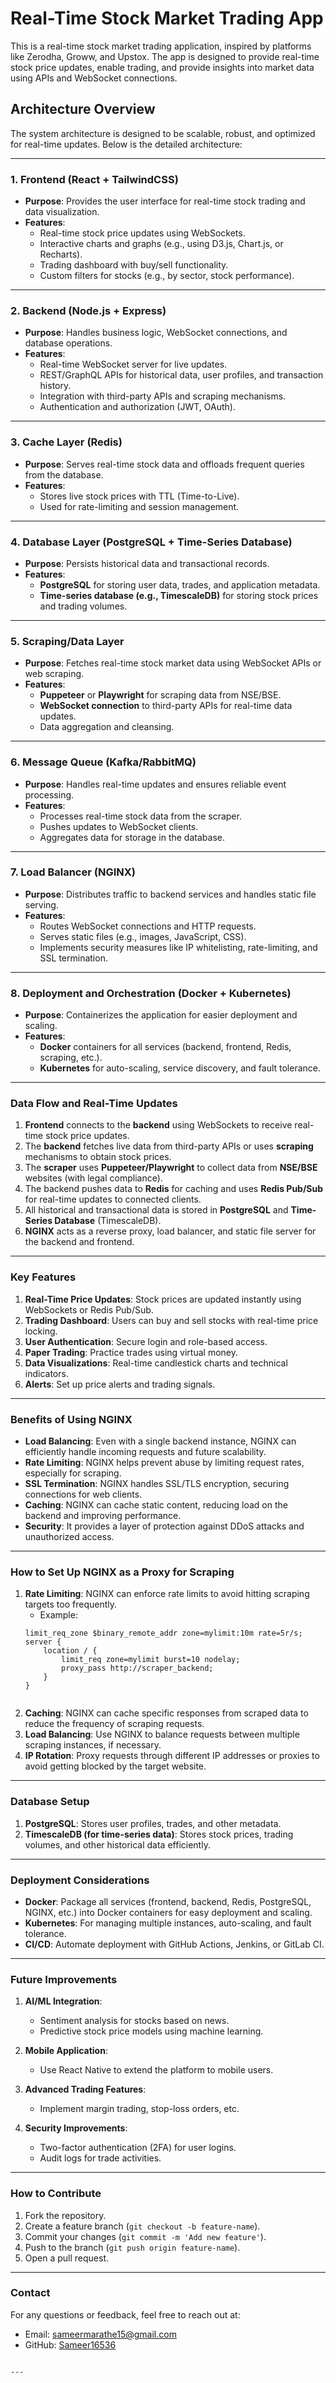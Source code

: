 # Real-Time Stock Market Trading App

This is a real-time stock market trading application, inspired by platforms like Zerodha, Groww, and Upstox. The app is designed to provide real-time stock price updates, enable trading, and provide insights into market data using APIs and WebSocket connections.

## Architecture Overview

The system architecture is designed to be scalable, robust, and optimized for real-time updates. Below is the detailed architecture:

---

### **1. Frontend (React + TailwindCSS)**

- **Purpose**: Provides the user interface for real-time stock trading and data visualization.
- **Features**:
  - Real-time stock price updates using WebSockets.
  - Interactive charts and graphs (e.g., using D3.js, Chart.js, or Recharts).
  - Trading dashboard with buy/sell functionality.
  - Custom filters for stocks (e.g., by sector, stock performance).

---

### **2. Backend (Node.js + Express)**

- **Purpose**: Handles business logic, WebSocket connections, and database operations.
- **Features**:
  - Real-time WebSocket server for live updates.
  - REST/GraphQL APIs for historical data, user profiles, and transaction history.
  - Integration with third-party APIs and scraping mechanisms.
  - Authentication and authorization (JWT, OAuth).

---

### **3. Cache Layer (Redis)**

- **Purpose**: Serves real-time stock data and offloads frequent queries from the database.
- **Features**:
  - Stores live stock prices with TTL (Time-to-Live).
  - Used for rate-limiting and session management.

---

### **4. Database Layer (PostgreSQL + Time-Series Database)**

- **Purpose**: Persists historical data and transactional records.
- **Features**:
  - **PostgreSQL** for storing user data, trades, and application metadata.
  - **Time-series database (e.g., TimescaleDB)** for storing stock prices and trading volumes.

---

### **5. Scraping/Data Layer**

- **Purpose**: Fetches real-time stock market data using WebSocket APIs or web scraping.
- **Features**:
  - **Puppeteer** or **Playwright** for scraping data from NSE/BSE.
  - **WebSocket connection** to third-party APIs for real-time data updates.
  - Data aggregation and cleansing.

---

### **6. Message Queue (Kafka/RabbitMQ)**

- **Purpose**: Handles real-time updates and ensures reliable event processing.
- **Features**:
  - Processes real-time stock data from the scraper.
  - Pushes updates to WebSocket clients.
  - Aggregates data for storage in the database.

---

### **7. Load Balancer (NGINX)**

- **Purpose**: Distributes traffic to backend services and handles static file serving.
- **Features**:
  - Routes WebSocket connections and HTTP requests.
  - Serves static files (e.g., images, JavaScript, CSS).
  - Implements security measures like IP whitelisting, rate-limiting, and SSL termination.

---

### **8. Deployment and Orchestration (Docker + Kubernetes)**

- **Purpose**: Containerizes the application for easier deployment and scaling.
- **Features**:
  - **Docker** containers for all services (backend, frontend, Redis, scraping, etc.).
  - **Kubernetes** for auto-scaling, service discovery, and fault tolerance.

---

### **Data Flow and Real-Time Updates**

1. **Frontend** connects to the **backend** using WebSockets to receive real-time stock price updates.
2. The **backend** fetches live data from third-party APIs or uses **scraping** mechanisms to obtain stock prices.
3. The **scraper** uses **Puppeteer/Playwright** to collect data from **NSE/BSE** websites (with legal compliance).
4. The backend pushes data to **Redis** for caching and uses **Redis Pub/Sub** for real-time updates to connected clients.
5. All historical and transactional data is stored in **PostgreSQL** and **Time-Series Database** (TimescaleDB).
6. **NGINX** acts as a reverse proxy, load balancer, and static file server for the backend and frontend.

---

### **Key Features**

1. **Real-Time Price Updates**: Stock prices are updated instantly using WebSockets or Redis Pub/Sub.
2. **Trading Dashboard**: Users can buy and sell stocks with real-time price locking.
3. **User Authentication**: Secure login and role-based access.
4. **Paper Trading**: Practice trades using virtual money.
5. **Data Visualizations**: Real-time candlestick charts and technical indicators.
6. **Alerts**: Set up price alerts and trading signals.

---

### **Benefits of Using NGINX**

- **Load Balancing**: Even with a single backend instance, NGINX can efficiently handle incoming requests and future scalability.
- **Rate Limiting**: NGINX helps prevent abuse by limiting request rates, especially for scraping.
- **SSL Termination**: NGINX handles SSL/TLS encryption, securing connections for web clients.
- **Caching**: NGINX can cache static content, reducing load on the backend and improving performance.
- **Security**: It provides a layer of protection against DDoS attacks and unauthorized access.

---

### **How to Set Up NGINX as a Proxy for Scraping**

1. **Rate Limiting**: NGINX can enforce rate limits to avoid hitting scraping targets too frequently.
   - Example:
   ```nginx
   limit_req_zone $binary_remote_addr zone=mylimit:10m rate=5r/s;
   server {
       location / {
           limit_req zone=mylimit burst=10 nodelay;
           proxy_pass http://scraper_backend;
       }
   }


2. **Caching**: NGINX can cache specific responses from scraped data to reduce the frequency of scraping requests.
3. **Load Balancing**: Use NGINX to balance requests between multiple scraping instances, if necessary.
4. **IP Rotation**: Proxy requests through different IP addresses or proxies to avoid getting blocked by the target website.

---

### **Database Setup**

1. **PostgreSQL**: Stores user profiles, trades, and other metadata.
2. **TimescaleDB (for time-series data)**: Stores stock prices, trading volumes, and other historical data efficiently.

---

### **Deployment Considerations**

- **Docker**: Package all services (frontend, backend, Redis, PostgreSQL, NGINX, etc.) into Docker containers for easy deployment and scaling.
- **Kubernetes**: For managing multiple instances, auto-scaling, and fault tolerance.
- **CI/CD**: Automate deployment with GitHub Actions, Jenkins, or GitLab CI.

---

### **Future Improvements**

1. **AI/ML Integration**:
   - Sentiment analysis for stocks based on news.
   - Predictive stock price models using machine learning.

2. **Mobile Application**:
   - Use React Native to extend the platform to mobile users.

3. **Advanced Trading Features**:
   - Implement margin trading, stop-loss orders, etc.

4. **Security Improvements**:
   - Two-factor authentication (2FA) for user logins.
   - Audit logs for trade activities.

---

### **How to Contribute**

1. Fork the repository.
2. Create a feature branch (`git checkout -b feature-name`).
3. Commit your changes (`git commit -m 'Add new feature'`).
4. Push to the branch (`git push origin feature-name`).
5. Open a pull request.


---

### **Contact**

For any questions or feedback, feel free to reach out at:  
- Email: [sameermarathe15@gmail.com](mailto:sameermarathe15@gmail.com)  
- GitHub: [Sameer16536](https://github.com/Sameer16536)

```

---
